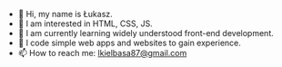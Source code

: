 - 👋 Hi, my name is Łukasz.
- 👀 I am interested in HTML, CSS, JS.
- 🌱 I am currently learning widely understood front-end development.
- 💞️ I code simple web apps and websites to gain experience.
- 📫 How to reach me: lkielbasa87@gmail.com

<!---
lkielbasa87/lkielbasa87 is a ✨ special ✨ repository because its `README.md` (this file) appears on your GitHub profile.
You can click the Preview link to take a look at your changes.
--->
